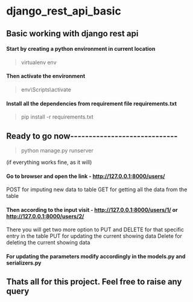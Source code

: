 # django_rest_api_basic

## Basic working with django rest api

#### Start by creating a python environment in current location
>virtualenv env

#### Then activate the environment 
>env\Scripts\activate

#### Install all the dependencies from requirement file requirements.txt
>pip install -r requirements.txt

## Ready to go now-----------------------------
>python manage.py runserver

(if everything works fine, as it will)

#### Go to browser and open the link - http://127.0.0.1:8000/users/
POST for imputing new data to table
GET for getting all the data from the table

#### Then according to the input visit - http://127.0.0.1:8000/users/1/   or  http://127.0.0.1:8000/users/2/
There you will get two more option to PUT and DELETE for that specific entry in the table
PUT for updating the current showing data
Delete for deleting the current showing data 

#### For updating the parameters modify accordingly in the models.py and serializers.py

## Thats all for this project. Feel free to raise any query
